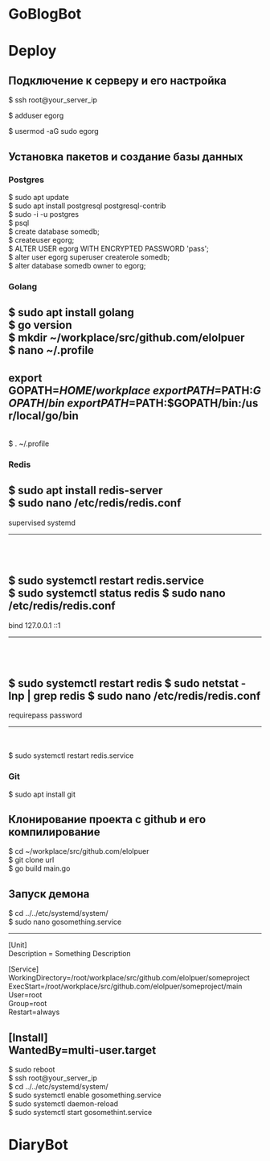# GoBlogBot

# Deploy


## Подключение к серверу и его настройка

$ ssh root@your_server_ip

$ adduser egorg

$ usermod -aG sudo egorg


## Установка пакетов и создание базы данных

### Postgres

$ sudo apt update \
$ sudo apt install postgresql postgresql-contrib\
$ sudo -i -u postgres\
$ psql \
$ create database somedb;\
$ createuser egorg;\
$ ALTER USER egorg WITH ENCRYPTED PASSWORD 'pass';\
$ alter user egorg superuser createrole somedb;\
$ alter database somedb owner to egorg;

### Golang

$ sudo apt install golang\
$ go version\
$ mkdir ~/workplace/src/github.com/elolpuer\
$ nano ~/.profile
---
export GOPATH=$HOME/workplace\
export PATH=$PATH:$GOPATH/bin\
export PATH=$PATH:$GOPATH/bin:/usr/local/go/bin
---
\
$ . ~/.profile

### Redis

$ sudo apt install redis-server\
$ sudo nano /etc/redis/redis.conf
---

 supervised systemd

---
\
\
$ sudo systemctl restart redis.service\
$ sudo systemctl status redis
$ sudo nano /etc/redis/redis.conf
---

bind 127.0.0.1 ::1

---
\
\
$ sudo systemctl restart redis
$ sudo netstat -lnp | grep redis
$ sudo nano /etc/redis/redis.conf
---

requirepass password

---
\
\
$ sudo systemctl restart redis.service



### Git

$ sudo apt install git

## Клонирование проекта с github и его компилирование

$ cd ~/workplace/src/github.com/elolpuer\
$ git clone url\
$ go build main.go


## Запуск демона

$ cd ../../etc/systemd/system/\
$ sudo nano gosomething.service

---
[Unit]\
Description = Something Description

[Service]\
WorkingDirectory=/root/workplace/src/github.com/elolpuer/someproject\
ExecStart=/root/workplace/src/github.com/elolpuer/someproject/main\
User=root\
Group=root\
Restart=always

[Install]\
WantedBy=multi-user.target
---

$ sudo reboot\
$ ssh root@your_server_ip\
$ cd ../../etc/systemd/system/\
$ sudo systemctl enable gosomething.service\
$ sudo systemctl daemon-reload\
$ sudo systemctl start gosomethint.service






# DiaryBot
